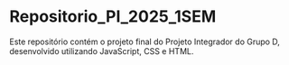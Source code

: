 # Repositorio_PI_2025_1SEM
Este repositório contém o projeto final do Projeto Integrador do Grupo D, desenvolvido utilizando JavaScript, CSS e HTML.
